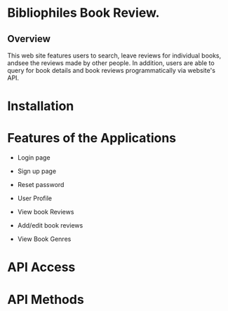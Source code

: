  Bibliophiles Book Review.
 =
<h2>Overview</h2>
This web site features users to search, leave reviews for individual books, andsee the reviews made by other people. In addition, users are able to query for book details and book reviews programmatically via website's API.

Installation
=

Features of the Applications
=

* Login page

* Sign up page

* Reset password

* User Profile

* View book Reviews

* Add/edit book reviews

* View Book Genres

API Access
=


<h1>API Methods</h1>

